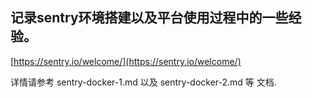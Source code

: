## 记录sentry环境搭建以及平台使用过程中的一些经验。    
[https://sentry.io/welcome/](https://sentry.io/welcome/)   



详情请参考 sentry-docker-1.md  以及  sentry-docker-2.md  等 文档.

